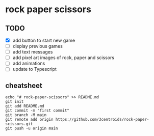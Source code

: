 # rock paper scissors

## TODO
- [x] add button to start new game
- [ ] display previous games
- [ ] add text messages
- [ ] add pixel art images of rock, paper and scissors
- [ ] add animations
- [ ] update to Typescript

## cheatsheet
```
echo "# rock-paper-scissors" >> README.md
git init
git add README.md
git commit -m "first commit"
git branch -M main
git remote add origin https://github.com/3centroids/rock-paper-scissors.git
git push -u origin main
```